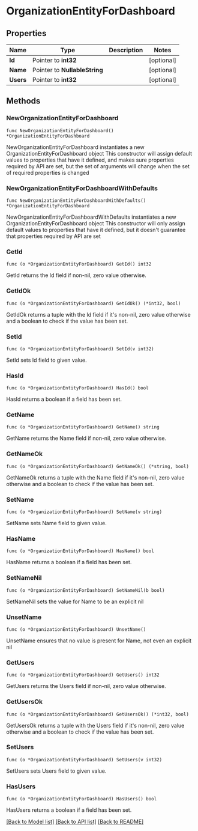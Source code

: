 # OrganizationEntityForDashboard

## Properties

Name | Type | Description | Notes
------------ | ------------- | ------------- | -------------
**Id** | Pointer to **int32** |  | [optional] 
**Name** | Pointer to **NullableString** |  | [optional] 
**Users** | Pointer to **int32** |  | [optional] 

## Methods

### NewOrganizationEntityForDashboard

`func NewOrganizationEntityForDashboard() *OrganizationEntityForDashboard`

NewOrganizationEntityForDashboard instantiates a new OrganizationEntityForDashboard object
This constructor will assign default values to properties that have it defined,
and makes sure properties required by API are set, but the set of arguments
will change when the set of required properties is changed

### NewOrganizationEntityForDashboardWithDefaults

`func NewOrganizationEntityForDashboardWithDefaults() *OrganizationEntityForDashboard`

NewOrganizationEntityForDashboardWithDefaults instantiates a new OrganizationEntityForDashboard object
This constructor will only assign default values to properties that have it defined,
but it doesn't guarantee that properties required by API are set

### GetId

`func (o *OrganizationEntityForDashboard) GetId() int32`

GetId returns the Id field if non-nil, zero value otherwise.

### GetIdOk

`func (o *OrganizationEntityForDashboard) GetIdOk() (*int32, bool)`

GetIdOk returns a tuple with the Id field if it's non-nil, zero value otherwise
and a boolean to check if the value has been set.

### SetId

`func (o *OrganizationEntityForDashboard) SetId(v int32)`

SetId sets Id field to given value.

### HasId

`func (o *OrganizationEntityForDashboard) HasId() bool`

HasId returns a boolean if a field has been set.

### GetName

`func (o *OrganizationEntityForDashboard) GetName() string`

GetName returns the Name field if non-nil, zero value otherwise.

### GetNameOk

`func (o *OrganizationEntityForDashboard) GetNameOk() (*string, bool)`

GetNameOk returns a tuple with the Name field if it's non-nil, zero value otherwise
and a boolean to check if the value has been set.

### SetName

`func (o *OrganizationEntityForDashboard) SetName(v string)`

SetName sets Name field to given value.

### HasName

`func (o *OrganizationEntityForDashboard) HasName() bool`

HasName returns a boolean if a field has been set.

### SetNameNil

`func (o *OrganizationEntityForDashboard) SetNameNil(b bool)`

 SetNameNil sets the value for Name to be an explicit nil

### UnsetName
`func (o *OrganizationEntityForDashboard) UnsetName()`

UnsetName ensures that no value is present for Name, not even an explicit nil
### GetUsers

`func (o *OrganizationEntityForDashboard) GetUsers() int32`

GetUsers returns the Users field if non-nil, zero value otherwise.

### GetUsersOk

`func (o *OrganizationEntityForDashboard) GetUsersOk() (*int32, bool)`

GetUsersOk returns a tuple with the Users field if it's non-nil, zero value otherwise
and a boolean to check if the value has been set.

### SetUsers

`func (o *OrganizationEntityForDashboard) SetUsers(v int32)`

SetUsers sets Users field to given value.

### HasUsers

`func (o *OrganizationEntityForDashboard) HasUsers() bool`

HasUsers returns a boolean if a field has been set.


[[Back to Model list]](../README.md#documentation-for-models) [[Back to API list]](../README.md#documentation-for-api-endpoints) [[Back to README]](../README.md)


